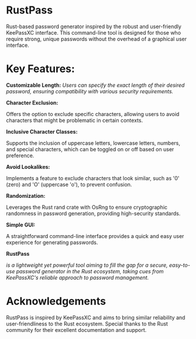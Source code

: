 # RustPass
Rust-based password generator inspired by the robust and user-friendly KeePassXC interface. This command-line tool is designed for those who require strong, unique passwords without the overhead of a graphical user interface.

# Key Features:

**Customizable Length:** 
*Users can specify the exact length of their desired password, ensuring compatibility with various security requirements.*

**Character Exclusion:** 

Offers the option to exclude specific characters, allowing users to avoid characters that might be problematic in certain contexts.

**Inclusive Character Classes:** 

Supports the inclusion of uppercase letters, lowercase letters, numbers, and special characters, which can be toggled on or off based on user preference.

**Avoid Lookalikes:** 

Implements a feature to exclude characters that look similar, such as '0' (zero) and 'O' (uppercase 'o'), to prevent confusion.
    
**Randomization:** 

Leverages the Rust rand crate with OsRng to ensure cryptographic randomness in password generation, providing high-security standards.

**Simple GUI:** 

A straightforward command-line interface provides a quick and easy user experience for generating passwords.


**RustPass** 

*is a lightweight yet powerful tool aiming to fill the gap for a secure, easy-to-use password generator in the Rust ecosystem, taking cues from KeePassXC's reliable approach to password management.*

# **Acknowledgements**

RustPass is inspired by KeePassXC and aims to bring similar reliability and user-friendliness to the Rust ecosystem. Special thanks to the Rust community for their excellent documentation and support.
